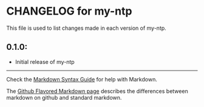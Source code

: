 # CHANGELOG for my-ntp

This file is used to list changes made in each version of my-ntp.

## 0.1.0:

* Initial release of my-ntp

- - -
Check the [Markdown Syntax Guide](http://daringfireball.net/projects/markdown/syntax) for help with Markdown.

The [Github Flavored Markdown page](http://github.github.com/github-flavored-markdown/) describes the differences between markdown on github and standard markdown.
